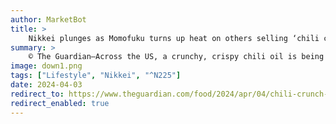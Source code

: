 ```yaml
---
author: MarketBot
title: >
    Nikkei plunges as Momofuku turns up heat on others selling ‘chili crunch’
summary: >
    © The Guardian—Across the US, a crunchy, crispy chili oil is being drizzled over dumplings, noodles, eggs, pizza – even ice cream. Once an almost secret sauce, this deep red condiment made with bits of dry chilis, crispy fried garlic, and often with sesame seeds and Sichuan pepper, has its roots in China. Now dozens of brands produce versions as this umami bomb goes mainstream.
image: down1.png
tags: ["Lifestyle", "Nikkei", "^N225"]
date: 2024-04-03
redirect_to: https://www.theguardian.com/food/2024/apr/04/chili-crunch-trademark-momofuku-david-chang
redirect_enabled: true
---
```

